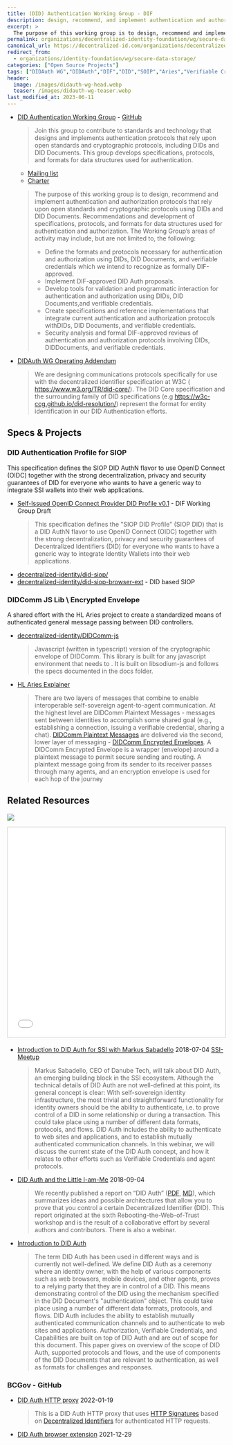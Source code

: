 ```yaml
---
title: (DID) Authentication Working Group - DIF 
description: design, recommend, and implement authentication and authorization protocols that rely upon open standards and cryptographic protocols using DIDs and DID Documents.
excerpt: >
  The purpose of this working group is to design, recommend and implement authentication and authorization protocols that rely upon open standards and cryptographic protocols using DIDs and DID Documents. Recommendations and development of specifications, protocols, and formats for data structures used for authentication and authorization.
permalink: organizations/decentralized-identity-foundation/wg/secure-data-storage/
canonical_url: https://decentralized-id.com/organizations/decentralized-identity-foundation/wg/secure-data-storage/
redirect_from: 
  - organizations/identity-foundation/wg/secure-data-storage/
categories: ["Open Source Projects"]
tags: ["DIDAuth WG","DIDAuth","DIF","DID","SOIP","Aries","Verifiable Credentials","W3C","DIDComm","BCGov"]
header:
  image: /images/didauth-wg-head.webp
  teaser: /images/didauth-wg-teaser.webp
last_modified_at: 2023-06-11
---
```


* [DID Authentication Working Group](https://identity.foundation/working-groups/authentication.html) - [GitHub](https://github.com/decentralized-identity/authentication-wg)
  > Join this group to contribute to standards and technology that designs and implements authentication protocols that rely upon open standards and cryptographic protocols, including DIDs and DID Documents. This group develops specifications, protocols, and formats for data structures used for authentication.
  * [Mailing list](https://dif.groups.io/g/didauth-wg)
  * [Charter](https://github.com/decentralized-identity/org/blob/master/Org%20documents/WG%20documents/DIF_DIDAuth_WG_charter_v1.pdf)
  > The purpose of this working group is to design, recommend and implement authentication and authorization protocols that rely upon open standards and cryptographic protocols using DIDs and DID Documents. Recommendations and development of specifications, protocols, and formats for data structures used for authentication and authorization. The Working Group’s areas of activity may include, but are not limited to, the following:
  > - Define the formats and protocols necessary for authentication and authorization using DIDs, DID Documents, and verifiable credentials which we intend to recognize as formally DIF-approved.
  > - Implement DIF-approved DID Auth proposals.
  > - Develop tools for validation and programmatic interaction for authentication and authorization using DIDs, DID Documents,and verifiable credentials.
  > - Create specifications and reference implementations that integrate current authentication and authorization protocols withDIDs, DID Documents, and verifiable credentials.
  > - Security analysis and formal DIF-approved reviews of authentication and authorization protocols involving DIDs, DIDDocuments, and verifiable credentials.
* [DIDAuth WG Operating Addendum](https://github.com/decentralized-identity/org/blob/master/Org%20documents/WG%20documents/DIF_DIDAuth_WG_Operating_Addendum_v1.pdf)
  > We are designing communications protocols specifically for use with the decentralized identifier specification at W3C (​https://www.w3.org/TR/did-core/​).  The DID Core specification and the surrounding family of DID specifications (e.g ​https://w3c-ccg.github.io/did-resolution/​) represent the format for entity identification in our DID Authentication efforts.

## Specs & Projects

### DID Authentication Profile for SIOP

This specification defines the SIOP DID AuthN flavor to use OpenID Connect (OIDC) together with the strong decentralization, privacy and security guarantees of DID for everyone who wants to have a generic way to integrate SSI wallets into their web applications.
                  
* [Self-Issued OpenID Connect Provider DID Profile v0.1](https://github.com/decentralized-identity/papers/blob/master/did-authn/siop/did-authn-siop-profile.md) - DIF Working Group Draft
  > This specification defines the "SIOP DID Profile" (SIOP DID) that is a DID AuthN flavor to use OpenID Connect (OIDC) together with the strong decentralization, privacy and security guarantees of Decentralized Identifiers (DID) for everyone who wants to have a generic way to integrate Identity Wallets into their web applications.
* [decentralized-identity/did-siop/](https://github.com/decentralized-identity/did-siop/)
* [decentralized-identity/did-siop-browser-ext](https://github.com/decentralized-identity/did-siop-browser-ext) - DID based SIOP

### DIDComm JS Lib \ Encrypted Envelope

A shared effort with the HL Aries project to create a standardized means of authenticated general message passing between DID controllers.           

* [decentralized-identity/DIDComm-js](https://github.com/decentralized-identity/DIDComm-js)
  > Javascript (written in typescript) version of the cryptographic envelope of DIDComm. This library is built for any javascript environment that needs to . It is built on libsodium-js and follows the specs documented in the docs folder.
- [HL Aries Explainer](https://github.com/hyperledger/aries-rfcs/blob/master/features/0019-encryption-envelope/README.md)
  > There are two layers of messages that combine to enable interoperable self-sovereign agent-to-agent communication. At the highest level are DIDComm Plaintext Messages - messages sent between identities to accomplish some shared goal (e.g., establishing a connection, issuing a verifiable credential, sharing a chat). [DIDComm Plaintext Messages](https://github.com/hyperledger/aries-rfcs/blob/master/features/0044-didcomm-file-and-mime-types/README.md#didcomm-messages-dm) are delivered via the second, lower layer of messaging - [DIDComm Encrypted Envelopes](https://github.com/hyperledger/aries-rfcs/blob/master/features/0044-didcomm-file-and-mime-types/README.md#didcomm-encrypted-envelope-dee). A DIDComm Encrypted Envelope is a wrapper (envelope) around a plaintext message to permit secure sending and routing. A plaintext message going from its sender to its receiver passes through many agents, and an encryption envelope is used for each hop of the journey

## Related Resources

![](https://imgur.com/XMaq5cil.png)

<iframe src="//www.slideshare.net/slideshow/embed_code/key/CtcPSLkrTg5z2c" width="595" height="485" frameborder="0" marginwidth="0" marginheight="0" scrolling="no" style="border:1px solid #CCC; border-width:1px; margin-bottom:5px; max-width: 100%;" allowfullscreen> </iframe> 

* [Introduction to DID Auth for SSI with Markus Sabadello](https://www.slideshare.net/SSIMeetup/introduction-to-did-auth-with-markus-sabadello) 2018-07-04 [SSI-Meetup](https://ssimeetup.org/introduction-did-auth-markus-sabadello-webinar-10/)
  > Markus Sabadello, CEO of Danube Tech, will talk about DID Auth, an emerging building block in the SSI ecosystem. Although the technical details of DID Auth are not well-defined at this point, its general concept is clear: With self-sovereign identity infrastructure, the most trivial and straightforward functionality for identity owners should be the ability to authenticate, i.e. to prove control of a DID in some relationship or during a transaction. This could take place using a number of different data formats, protocols, and flows. DID Auth includes the ability to authenticate to web sites and applications, and to establish mutually authenticated communication channels. In this webinar, we will discuss the current state of the DID Auth concept, and how it relates to other efforts such as Verifiable Credentials and agent protocols.
* [DID Auth and the Little I-am-Me](https://medium.com/@markus.sabadello/did-auth-and-the-little-i-am-me-ec14d757ff09) 2018-09-04
  > We recently published a report on “DID Auth” ([PDF](https://github.com/WebOfTrustInfo/rebooting-the-web-of-trust-spring2018/raw/master/final-documents/did-auth.pdf), [MD](https://github.com/WebOfTrustInfo/rebooting-the-web-of-trust-spring2018/blob/master/final-documents/did-auth.md)), which summarizes ideas and possible architectures that allow you to prove that you control a certain Decentralized Identifier (DID). This report originated at the sixth Rebooting-the-Web-of-Trust workshop and is the result of a collaborative effort by several authors and contributors. There is also a webinar.
* [Introduction to DID Auth](https://github.com/WebOfTrustInfo/rebooting-the-web-of-trust-spring2018/blob/master/final-documents/did-auth.md)
  > The term DID Auth has been used in different ways and is currently not well-defined. We define DID Auth as a ceremony where an identity owner, with the help of various components such as web browsers, mobile devices, and other agents, proves to a relying party that they are in control of a DID. This means demonstrating control of the DID using the mechanism specified in the DID Document's "authentication" object. This could take place using a number of different data formats, protocols, and flows. DID Auth includes the ability to establish mutually authenticated communication channels and to authenticate to web sites and applications. Authorization, Verifiable Credentials, and Capabilities are built on top of DID Auth and are out of scope for this document. This paper gives on overview of the scope of DID Auth, supported protocols and flows, and the use of components of the DID Documents that are relevant to authentication, as well as formats for challenges and responses.

### BCGov - GitHub
* [DID Auth HTTP proxy](https://github.com/bcgov/http-did-auth-proxy) 2022-01-19
  > This is a DID Auth HTTP proxy that uses [HTTP Signatures](https://www.ietf.org/id/draft-cavage-http-signatures-09.txt) based on [Decentralized Identifiers](https://w3c-ccg.github.io/did-spec/) for authenticated HTTP requests.
* [DID Auth browser extension](https://github.com/bcgov/did-auth-extension) 2021-12-29
